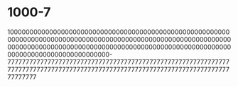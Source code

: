 # 1000-7
10000000000000000000000000000000000000000000000000000000000000000000000000000000000000000000000000000000000000000000000000000000000000000000000000000000000000000000000000000000000000000000000000000-7777777777777777777777777777777777777777777777777777777777777777777777777777777777777777777777777777777777777777777777777777777777
